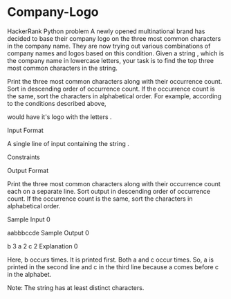 # Company-Logo
HackerRank Python problem
A newly opened multinational brand has decided to base their company logo on the three most common characters in the company name. They are now trying out various combinations of company names and logos based on this condition. Given a string , which is the company name in lowercase letters, your task is to find the top three most common characters in the string.

Print the three most common characters along with their occurrence count.
Sort in descending order of occurrence count.
If the occurrence count is the same, sort the characters in alphabetical order.
For example, according to the conditions described above,

 would have it's logo with the letters .

Input Format

A single line of input containing the string .

Constraints

Output Format

Print the three most common characters along with their occurrence count each on a separate line.
Sort output in descending order of occurrence count.
If the occurrence count is the same, sort the characters in alphabetical order.

Sample Input 0

aabbbccde
Sample Output 0

b 3
a 2
c 2
Explanation 0


Here, b occurs  times. It is printed first.
Both a and c occur  times. So, a is printed in the second line and c in the third line because a comes before c in the alphabet.

Note: The string  has at least  distinct characters.
